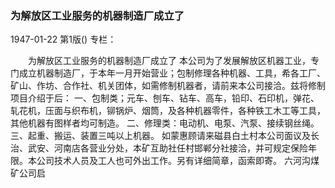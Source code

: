 ### 为解放区工业服务的机器制造厂成立了

1947-01-22
第1版()
专栏：

　　为解放区工业服务的机器制造厂成立了
    本公司为了发展解放区机器工业，专门成立机器制造厂，于本年一月开始营业；包制修理各种机器、工具，希各工厂、矿山、作坊、合作社、机关团体，如需修制机器者，请前来本公司接洽。兹将修制项目介绍于后：
    一、包制类；元车、刨车、钻车、高车，铅印、石印机，弹花、轧花机，压面与织布机，铆锅炉、烟筒，及各种机器零件，各种铁工木工等工具，其他机器有图样者均可制造。
    二、修理类：电动机、电泵、汽泵、接续钢丝绳。
    三、起重、搬运、装置三吨以上机器。
    如蒙惠顾请来磁县白土村本公司面议及长治、武安、河南店各营业分处，本矿互助社任村邯郸分社接洽，并可规定保险年限。本公司技术人员及工人也可外出工作。另有详细简章，函索即寄。
    六河沟煤矿公司启
